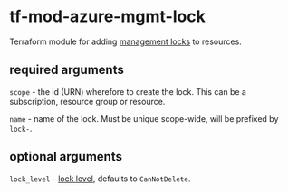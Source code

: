 # tf-mod-azure-mgmt-lock

Terraform module for adding [management locks](https://registry.terraform.io/providers/hashicorp/azurerm/latest/docs/resources/management_lock) to resources.

## required arguments

`scope` - the id (URN) wherefore to create the lock. This can be a subscription, resource group or resource.

`name` - name of the lock. Must be unique scope-wide, will be prefixed by `lock-`.


## optional arguments

`lock_level` - [lock level](https://registry.terraform.io/providers/hashicorp/azurerm/latest/docs/resources/management_lock#lock_level), defaults to `CanNotDelete`.